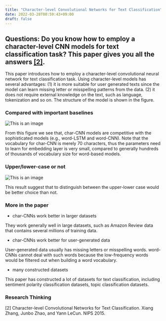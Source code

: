 ```yaml
---
title: "Character-level Convolutional Networks for Text Classification"
date: 2022-03-28T00:59:43+09:00
draft: false
---
```


## Questions: Do you know how to employ a character-level CNN models for text classification task? This paper gives you all the answers [[2]](https://arxiv.org/pdf/1509.01626.pdf).
This paper introduces how to employ a character-level convolutional neural network for text classification task. 
Using character-level models has several advantages: (1) it is more suitable for user generated texts since the model can learn missing letter or misspelling patterns from the data. (2) it does not require external knowledge on the text, such as language, tokenization and so on. The structure of the model is shown in the figure. 


### Compared with important baselines
![This is an image](/images/4.png)

From this figure we see that, char-CNN models are competitive with the sophisticated models (e.g., word-LSTM and word-CNN). Note that the vocabulary for char-CNN is merely 70 characters, thus the parameters need to learn for embedding layer is very small, compared to generally hundreds of thousands of vocabulary size for word-based models. 



### Upper/lower-case or not
![This is an image](/images/5.png)

This result suggest that to distinguish between the upper-lower case would be better choice than not. 

### More in the paper

- char-CNNs work better in larger datasets

They work generally well in large datasets, such as Amazon Review data that contains several millions of training data.

- char-CNNs work better for user-generated data

User-generated data usually has missing letters or misspelling words. word-CNNs cannot deal with such words because the low-frequency words would be filtered out when building a word vocabulary.

- many constructed datasets

This paper has constructed a lot of datasets for text classification, including sentiment polarity classification datasets, topic classification datasets. 

### Research Thinking


[2] Character-level Convolutional Networks for Text Classification. Xiang Zhang, Junbo Zhao, and Yann LeCun. NIPS 2015.